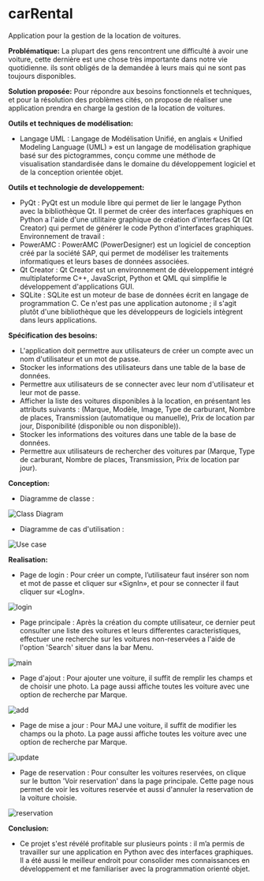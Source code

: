 # carRental
Application pour la gestion de la location de voitures.

__Problématique:__
 La plupart des gens rencontrent une difficulté à avoir une voiture, cette dernière est une chose très importante dans notre vie quotidienne. ils sont obligés de la demandée à leurs mais qui ne sont pas toujours disponibles.

__Solution proposée:__
 Pour répondre aux besoins fonctionnels et techniques, et pour la résolution des problèmes cités, on propose de réaliser une application prendra en charge la gestion de la location de voitures.

__Outils et techniques de modélisation:__
  - Langage UML : Langage de Modélisation Unifié, en anglais « Unified Modeling Language (UML) » est un langage de modélisation graphique basé sur des pictogrammes, conçu comme une méthode de visualisation standardisée dans le domaine du développement logiciel et de la conception orientée objet.

__Outils et technologie de developpement:__
  - PyQt : PyQt est un module libre qui permet de lier le langage Python avec la bibliothèque Qt. Il permet de créer des interfaces graphiques en Python a l'aide d'une utilitaire graphique de création d'interfaces Qt (Qt Creator) qui permet de générer le code Python d'interfaces graphiques.
Environnement de travail : 
  - PowerAMC : PowerAMC (PowerDesigner) est un logiciel de conception créé par la société SAP, qui permet de modéliser les traitements informatiques et leurs bases de données associées.
  - Qt Creator : Qt Creator est un environnement de développement intégré multiplateforme C++, JavaScript, Python et QML qui simplifie le développement d'applications GUI.
  - SQLite : SQLite est un moteur de base de données écrit en langage de programmation C. Ce n'est pas une application autonome ; il s'agit plutôt d'une bibliothèque que les développeurs de logiciels intègrent dans leurs applications.

__Spécification des besoins:__
  - L'application doit permettre aux utilisateurs de créer un compte avec un nom d'utilisateur et un mot 
de passe.
  - Stocker les informations des utilisateurs dans une table de la base de données.
  - Permettre aux utilisateurs de se connecter avec leur nom d'utilisateur et leur mot de passe.
  - Afficher la liste des voitures disponibles à la location, en présentant les attributs suivants : (Marque, Modèle, Image, Type de carburant, Nombre de places, Transmission (automatique ou manuelle), Prix de location par jour, Disponibilité (disponible ou non disponible)).
  - Stocker les informations des voitures dans une table de la base de données.
  - Permettre aux utilisateurs de rechercher des voitures par (Marque, Type de carburant, Nombre de places, Transmission, Prix de location par jour).

__Conception:__
  - Diagramme de classe :

![Class Diagram](https://user-images.githubusercontent.com/83224625/236510844-e34244c7-83b4-49e3-8f08-0a5cb59e7357.png)

  - Diagramme de cas d'utilisation : 

![Use case](https://user-images.githubusercontent.com/83224625/236511132-003bbcb5-75f7-4c36-a69f-4f260c68ff63.png)

__Realisation:__
  - Page de login : Pour créer un compte, l’utilisateur faut insérer son nom et mot de passe et cliquer sur «SignIn», et pour se connecter il faut cliquer sur «LogIn».

![login](https://user-images.githubusercontent.com/83224625/236511990-be626278-7bd5-47e3-aa44-42c3db8852b6.png)

  - Page principale : Après la création du compte utilisateur, ce dernier peut consulter une liste des voitures et leurs differentes caracteristiques, effectuer une recherche sur les voitures non-reservées a l'aide de l'option 'Search' situer dans la bar Menu.

![main](https://user-images.githubusercontent.com/83224625/236515298-6d2d56e0-75a2-4277-8096-8ea6b4570eb9.png)

  - Page d'ajout : Pour ajouter une voiture, il suffit de remplir les champs et de choisir une photo. La page aussi affiche toutes les voiture avec une option de recherche par Marque.

![add](https://user-images.githubusercontent.com/83224625/236514089-7163e22a-1771-4049-9da7-f89003c769b5.png)

  - Page de mise a jour : Pour MAJ une voiture, il suffit de modifier les champs ou la photo. La page aussi affiche toutes les voiture avec une option de recherche par Marque.

![update](https://user-images.githubusercontent.com/83224625/236515540-2c6e8d49-3432-421b-a27d-c61e95113fdd.png)

  - Page de reservation : Pour consulter les voitures reservées, on clique sur le button 'Voir reservation' dans la page principale. Cette page nous permet de voir les voitures reservée et aussi d'annuler la reservation de la voiture choisie.

![reservation](https://user-images.githubusercontent.com/83224625/236516434-6b7ffd15-47d4-42aa-a1e0-e97253359f8d.png)

__Conclusion:__
  - Ce projet s'est révélé profitable sur plusieurs points : il m’a permis de travailler sur une application en Python avec des interfaces graphiques. Il a été aussi le meilleur endroit pour consolider mes connaissances en développement et me familiariser avec la programmation orienté objet.
